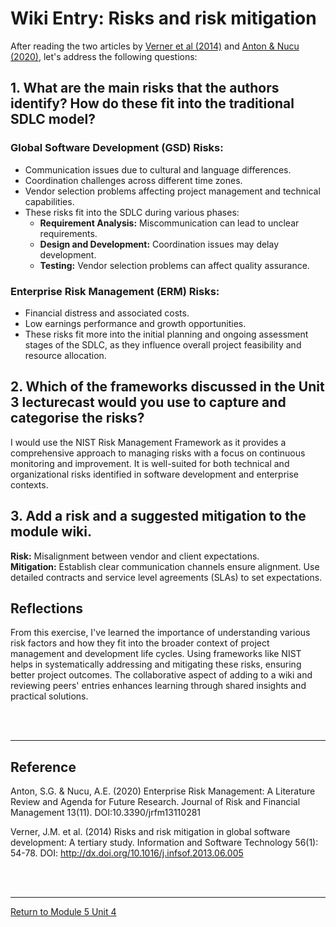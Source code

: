 # Wiki Entry: Risks and risk mitigation

After reading the two articles by [Verner et al (2014)](SEPM_Unit04_Reading1.pdf) and [Anton & Nucu (2020)](SEPM_Unit04_Reading2.pdf), let's address the following questions:

## 1. What are the main risks that the authors identify? How do these fit into the traditional SDLC model?

### Global Software Development (GSD) Risks:
 - Communication issues due to cultural and language differences.
 - Coordination challenges across different time zones.
 - Vendor selection problems affecting project management and technical capabilities.
 - These risks fit into the SDLC during various phases:
     - **Requirement Analysis:** Miscommunication can lead to unclear requirements.
     - **Design and Development:** Coordination issues may delay development.
     - **Testing:** Vendor selection problems can affect quality assurance.
      
### Enterprise Risk Management (ERM) Risks:
  - Financial distress and associated costs.
  - Low earnings performance and growth opportunities.
  - These risks fit more into the initial planning and ongoing assessment stages of the SDLC, as they influence overall project feasibility and resource allocation.

## 2. Which of the frameworks discussed in the Unit 3 lecturecast would you use to capture and categorise the risks?
I would use the NIST Risk Management Framework as it provides a comprehensive approach to managing risks with a focus on continuous monitoring and improvement. It is well-suited for both technical and organizational risks identified in software development and enterprise contexts.

## 3. Add a risk and a suggested mitigation to the module wiki.
**Risk:** Misalignment between vendor and client expectations.<br>
**Mitigation:** Establish clear communication channels ensure alignment. Use detailed contracts and service level agreements (SLAs) to set expectations.


## Reflections
From this exercise, I've learned the importance of understanding various risk factors and how they fit into the broader context of project management and development life cycles. Using frameworks like NIST helps in systematically addressing and mitigating these risks, ensuring better project outcomes. The collaborative aspect of adding to a wiki and reviewing peers' entries enhances learning through shared insights and practical solutions.

<br><br>

---

## Reference
Anton, S.G. & Nucu, A.E. (2020) Enterprise Risk Management: A Literature Review and Agenda for Future Research. Journal of Risk and Financial Management 13(11). DOI:10.3390/jrfm13110281

Verner, J.M. et al. (2014) Risks and risk mitigation in global software development: A tertiary study. Information and Software Technology 56(1): 54-78. DOI: http://dx.doi.org/10.1016/j.infsof.2013.06.005

<br><br>

---

[Return to Module 5 Unit 4](SEPM_Unit04.md)
